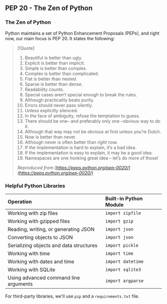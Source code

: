 ## PEP 20 - The Zen of Python

### The Zen of Python

Python maintains a set of Python Enhancement Proposals (PEPs), and right now, our main focus is PEP 20. It states the following:

> [!Quote]
> 1. Beautiful is better than ugly.
>2. Explicit is better than implicit.
>3. Simple is better than complex.
>4. Complex is better than complicated.
>5. Flat is better than nested.
>6. Sparse is better than dense.
>7. Readability counts.
>8. Special cases aren’t special enough to break the rules.
>9. Although practicality beats purity.
>10. Errors should never pass silently.
>11. Unless explicitly silenced.
>12. In the face of ambiguity, refuse the temptation to guess.
>13. There should be one– and preferably only one –obvious way to do it.
>14. Although that way may not be obvious at first unless you’re Dutch.
>15. Now is better than never.
>16. Although never is often better than _right_ now.
>17. If the implementation is hard to explain, it’s a bad idea.
>18. If the implementation is easy to explain, it may be a good idea.
>19. Namespaces are one honking great idea – let’s do more of those!
>
>_Reproduced from [https://peps.python.org/pep-0020/](https://peps.python.org/pep-0020/)_

### Helpful Python Libraries

| Operation                               | Built-in Python Module |
| :-------------------------------------- | :--------------------- |
| Working with zip files                  | `import zipfile`       |
| Working with gzipped files              | `import gzip`          |
| Reading, writing, or generating JSON    | `import json`          |
| Converting objects to JSON              | `import json`          |
| Serializing objects and data structures | `import pickle`        |
| Working with time                       | `import time`          |
| Working with dates and time             | `import datetime`      |
| Working with SQLite                     | `import sqlite3`       |
| Using advanced command line arguments   | `import argparse`      |

For third-party libraries, we'll use `pip` and a `requirements.txt` file.